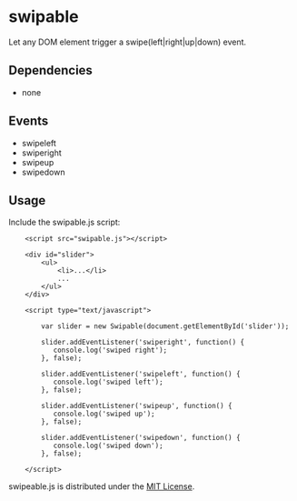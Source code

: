 swipable
========

Let any DOM element trigger a swipe(left|right|up|down) event.

Dependencies
------------
* none

Events
------

* swipeleft
* swiperight
* swipeup
* swipedown


Usage
-----

Include the swipable.js script:

```
    <script src="swipable.js"></script>

    <div id="slider">
        <ul>
            <li>...</li>
            ...
        </ul>
    </div>
    
    <script type="text/javascript">

        var slider = new Swipable(document.getElementById('slider'));

        slider.addEventListener('swiperight', function() {
           console.log('swiped right');
        }, false);

        slider.addEventListener('swipeleft', function() {
           console.log('swiped left');
        }, false);    
        
        slider.addEventListener('swipeup', function() {
           console.log('swiped up');
        }, false);        
        
        slider.addEventListener('swipedown', function() {
           console.log('swiped down');
        }, false);
        
    </script>
```

swipeable.js is distributed under the [MIT License](http://opensource.org/licenses/MIT).
